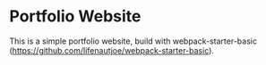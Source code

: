 # Portfolio Website
This is a simple portfolio website, build with webpack-starter-basic (https://github.com/lifenautjoe/webpack-starter-basic).
